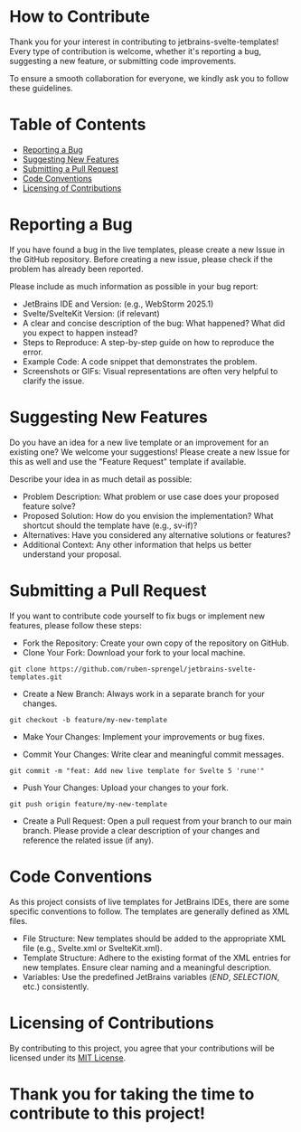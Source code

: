 # How to Contribute

Thank you for your interest in contributing to jetbrains-svelte-templates! Every type of contribution is welcome, whether it's reporting a bug, suggesting a new feature, or submitting code improvements.

To ensure a smooth collaboration for everyone, we kindly ask you to follow these guidelines.

# Table of Contents

- [Reporting a Bug](#reporting-a-bug)
- [Suggesting New Features](#suggesting-new-features)
- [Submitting a Pull Request](#submitting-a-pull-request)
- [Code Conventions](#code-conventions)
- [Licensing of Contributions](#licensing-of-contributions)

# Reporting a Bug

If you have found a bug in the live templates, please create a new Issue in the GitHub repository. Before creating a new issue, please check if the problem has already been reported.

Please include as much information as possible in your bug report:

- JetBrains IDE and Version: (e.g., WebStorm 2025.1)
- Svelte/SvelteKit Version: (if relevant)
- A clear and concise description of the bug: What happened? What did you expect to happen instead?
- Steps to Reproduce: A step-by-step guide on how to reproduce the error.
- Example Code: A code snippet that demonstrates the problem.
- Screenshots or GIFs: Visual representations are often very helpful to clarify the issue.

# Suggesting New Features

Do you have an idea for a new live template or an improvement for an existing one? We welcome your suggestions! Please create a new Issue for this as well and use the "Feature Request" template if available.

Describe your idea in as much detail as possible:

- Problem Description: What problem or use case does your proposed feature solve?
- Proposed Solution: How do you envision the implementation? What shortcut should the template have (e.g., sv-if)?
- Alternatives: Have you considered any alternative solutions or features?
- Additional Context: Any other information that helps us better understand your proposal.

# Submitting a Pull Request

If you want to contribute code yourself to fix bugs or implement new features, please follow these steps:

- Fork the Repository: Create your own copy of the repository on GitHub.
- Clone Your Fork: Download your fork to your local machine.

`git clone https://github.com/ruben-sprengel/jetbrains-svelte-templates.git`

- Create a New Branch: Always work in a separate branch for your changes.

`git checkout -b feature/my-new-template`

- Make Your Changes: Implement your improvements or bug fixes.

- Commit Your Changes: Write clear and meaningful commit messages.

`git commit -m "feat: Add new live template for Svelte 5 'rune'"`

- Push Your Changes: Upload your changes to your fork.

`git push origin feature/my-new-template`

- Create a Pull Request: Open a pull request from your branch to our main branch. Please provide a clear description of your changes and reference the related issue (if any).

# Code Conventions

As this project consists of live templates for JetBrains IDEs, there are some specific conventions to follow. The templates are generally defined as XML files.

- File Structure: New templates should be added to the appropriate XML file (e.g., Svelte.xml or SvelteKit.xml).
- Template Structure: Adhere to the existing format of the XML entries for new templates. Ensure clear naming and a meaningful description.
- Variables: Use the predefined JetBrains variables ($END$, $SELECTION$, etc.) consistently.

# Licensing of Contributions

By contributing to this project, you agree that your contributions will be licensed under its [MIT License](https://github.com/ruben-sprengel/jetbrains-svelte-templates/blob/main/LICENSE).

# Thank you for taking the time to contribute to this project! 